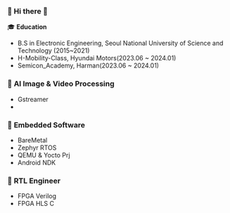 ### 👋 Hi there 👋


<!--
**RiHyeonKIM/RiHyeonKIM** is a ✨ _special_ ✨ repository because its `README.md` (this file) appears on your GitHub profile.

Here are some ideas to get you started:

- 🔭 I’m currently working on ...
- 🌱 I’m currently learning ...
- 👯 I’m looking to collaborate on ...
- 🤔 I’m looking for help with ...
- 💬 Ask me about ...
- 📫 How to reach me: gymoon10@naver.com
- 😄 Pronouns: ...
- ⚡ Fun fact: ...
-->

🎓 **Education** 
   
 - B.S in Electronic Engineering, Seoul National University of Science and Technology (2015~2021)
 - H-Mobility-Class, Hyundai Motors(2023.06 ~ 2024.01)
 - Semicon_Academy, Harman(2023.06 ~ 2024.01)


### 🌱 **AI Image & Video Processing** 
- Gstreamer 
- 

### 🌱 **Embedded Software**
- BareMetal
- Zephyr RTOS
- QEMU & Yocto Prj
- Android NDK

### 🌱 **RTL Engineer**
- FPGA Verilog
- FPGA HLS C 






